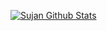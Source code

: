 
[![Sujan Github Stats](https://github-readme-stats.vercel.app/api?username=codeater7&count_private=true)](http://sujan-pokharel.herokuapp.com/)
